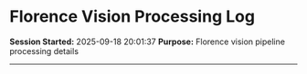 # Florence Vision Processing Log
**Session Started:** 2025-09-18 20:01:37
**Purpose:** Florence vision pipeline processing details

---

